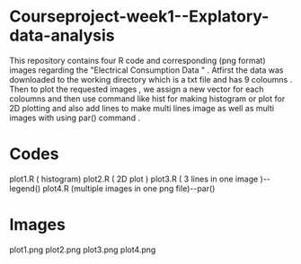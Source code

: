# Courseproject-week1--Explatory-data-analysis

This repository contains four R code and corresponding (png format) images regarding the "Electrical Consumption Data " .
Atfirst the data was downloaded to the working directory which is a txt file and has 9 coloumns . 
Then to plot the requested images , we assign a new vector for each coloumns and then use command like hist for making histogram or plot for 2D plotting and also add lines to make multi lines image as well as multi images with using par() command .


# Codes 
plot1.R  ( histogram)
plot2.R  ( 2D plot )
plot3.R  ( 3 lines in one image )--legend()
plot4.R   (multiple images in one png file)--par()

# Images 
plot1.png
plot2.png
plot3.png
plot4.png


